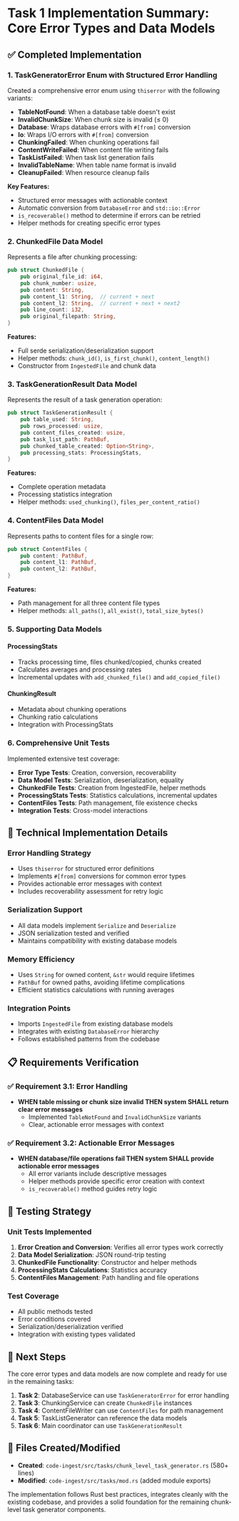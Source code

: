 # Task 1 Implementation Summary: Core Error Types and Data Models

## ✅ Completed Implementation

### 1. TaskGeneratorError Enum with Structured Error Handling

Created a comprehensive error enum using `thiserror` with the following variants:

- **TableNotFound**: When a database table doesn't exist
- **InvalidChunkSize**: When chunk size is invalid (≤ 0)
- **Database**: Wraps database errors with `#[from]` conversion
- **Io**: Wraps I/O errors with `#[from]` conversion
- **ChunkingFailed**: When chunking operations fail
- **ContentWriteFailed**: When content file writing fails
- **TaskListFailed**: When task list generation fails
- **InvalidTableName**: When table name format is invalid
- **CleanupFailed**: When resource cleanup fails

**Key Features:**
- Structured error messages with actionable context
- Automatic conversion from `DatabaseError` and `std::io::Error`
- `is_recoverable()` method to determine if errors can be retried
- Helper methods for creating specific error types

### 2. ChunkedFile Data Model

Represents a file after chunking processing:

```rust
pub struct ChunkedFile {
    pub original_file_id: i64,
    pub chunk_number: usize,
    pub content: String,
    pub content_l1: String,  // current + next
    pub content_l2: String,  // current + next + next2
    pub line_count: i32,
    pub original_filepath: String,
}
```

**Features:**
- Full serde serialization/deserialization support
- Helper methods: `chunk_id()`, `is_first_chunk()`, `content_length()`
- Constructor from `IngestedFile` and chunk data

### 3. TaskGenerationResult Data Model

Represents the result of a task generation operation:

```rust
pub struct TaskGenerationResult {
    pub table_used: String,
    pub rows_processed: usize,
    pub content_files_created: usize,
    pub task_list_path: PathBuf,
    pub chunked_table_created: Option<String>,
    pub processing_stats: ProcessingStats,
}
```

**Features:**
- Complete operation metadata
- Processing statistics integration
- Helper methods: `used_chunking()`, `files_per_content_ratio()`

### 4. ContentFiles Data Model

Represents paths to content files for a single row:

```rust
pub struct ContentFiles {
    pub content: PathBuf,
    pub content_l1: PathBuf,
    pub content_l2: PathBuf,
}
```

**Features:**
- Path management for all three content file types
- Helper methods: `all_paths()`, `all_exist()`, `total_size_bytes()`

### 5. Supporting Data Models

#### ProcessingStats
- Tracks processing time, files chunked/copied, chunks created
- Calculates averages and processing rates
- Incremental updates with `add_chunked_file()` and `add_copied_file()`

#### ChunkingResult
- Metadata about chunking operations
- Chunking ratio calculations
- Integration with ProcessingStats

### 6. Comprehensive Unit Tests

Implemented extensive test coverage:

- **Error Type Tests**: Creation, conversion, recoverability
- **Data Model Tests**: Serialization, deserialization, equality
- **ChunkedFile Tests**: Creation from IngestedFile, helper methods
- **ProcessingStats Tests**: Statistics calculations, incremental updates
- **ContentFiles Tests**: Path management, file existence checks
- **Integration Tests**: Cross-model interactions

## 🔧 Technical Implementation Details

### Error Handling Strategy
- Uses `thiserror` for structured error definitions
- Implements `#[from]` conversions for common error types
- Provides actionable error messages with context
- Includes recoverability assessment for retry logic

### Serialization Support
- All data models implement `Serialize` and `Deserialize`
- JSON serialization tested and verified
- Maintains compatibility with existing database models

### Memory Efficiency
- Uses `String` for owned content, `&str` would require lifetimes
- `PathBuf` for owned paths, avoiding lifetime complications
- Efficient statistics calculations with running averages

### Integration Points
- Imports `IngestedFile` from existing database models
- Integrates with existing `DatabaseError` hierarchy
- Follows established patterns from the codebase

## 📋 Requirements Verification

### ✅ Requirement 3.1: Error Handling
- **WHEN table missing or chunk size invalid THEN system SHALL return clear error messages**
  - Implemented `TableNotFound` and `InvalidChunkSize` variants
  - Clear, actionable error messages with context

### ✅ Requirement 3.2: Actionable Error Messages  
- **WHEN database/file operations fail THEN system SHALL provide actionable error messages**
  - All error variants include descriptive messages
  - Helper methods provide specific error creation with context
  - `is_recoverable()` method guides retry logic

## 🧪 Testing Strategy

### Unit Tests Implemented
1. **Error Creation and Conversion**: Verifies all error types work correctly
2. **Data Model Serialization**: JSON round-trip testing
3. **ChunkedFile Functionality**: Constructor and helper methods
4. **ProcessingStats Calculations**: Statistics accuracy
5. **ContentFiles Management**: Path handling and file operations

### Test Coverage
- All public methods tested
- Error conditions covered
- Serialization/deserialization verified
- Integration with existing types validated

## 🚀 Next Steps

The core error types and data models are now complete and ready for use in the remaining tasks:

1. **Task 2**: DatabaseService can use `TaskGeneratorError` for error handling
2. **Task 3**: ChunkingService can create `ChunkedFile` instances
3. **Task 4**: ContentFileWriter can use `ContentFiles` for path management
4. **Task 5**: TaskListGenerator can reference the data models
5. **Task 6**: Main coordinator can use `TaskGenerationResult`

## 📁 Files Created/Modified

- **Created**: `code-ingest/src/tasks/chunk_level_task_generator.rs` (580+ lines)
- **Modified**: `code-ingest/src/tasks/mod.rs` (added module exports)

The implementation follows Rust best practices, integrates cleanly with the existing codebase, and provides a solid foundation for the remaining chunk-level task generator components.